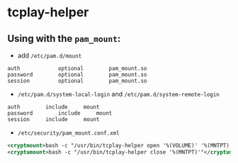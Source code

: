 # tcplay-helper
## Using with the `pam_mount`:
* add `/etc/pam.d/mount`
```
auth            optional        pam_mount.so
password        optional        pam_mount.so
session         optional        pam_mount.so
```
* `/etc/pam.d/system-local-login` and `/etc/pam.d/system-remote-login`
```
auth		include		mount
password		include		mount
session		include		mount
```
* `/etc/security/pam_mount.conf.xml`
```xml
<cryptmount>bash -c "/usr/bin/tcplay-helper open '%(VOLUME)' '%(MNTPT)'"</cryptmount>
<cryptumount>bash -c "/usr/bin/tcplay-helper close '%(MNTPT)'"</cryptumount>
```
